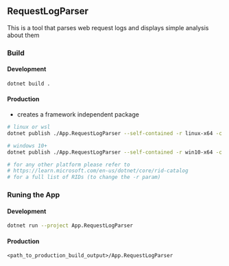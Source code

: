 ## RequestLogParser

This is a tool that parses web request logs and displays simple analysis about them

### Build

#### Development

```sh
dotnet build .
```

#### Production

- creates a framework independent package

```sh
# linux or wsl
dotnet publish ./App.RequestLogParser --self-contained -r linux-x64 -c Release -o ./<some_output_folder>

# windows 10+
dotnet publish ./App.RequestLogParser --self-contained -r win10-x64 -c Release -o ./<some_output_folder>

# for any other platform please refer to
# https://learn.microsoft.com/en-us/dotnet/core/rid-catalog
# for a full list of RIDs (to change the -r param)
```

### Runing the App

#### Development

```sh
dotnet run --project App.RequestLogParser
```

#### Production

```
<path_to_production_build_output>/App.RequestLogParser
```
